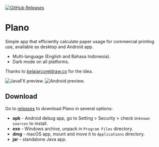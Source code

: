[![GitHub Releases](https://img.shields.io/github/release/hendraanggrian/plano)](https://github.com/hendraanggrian/plano/releases/)

# Plano

Simple app that efficiently calculate paper usage for commercial printing use,
available as desktop and Android app.

- Multi-language (English and Bahasa Indonesia).
- Dark mode on all platforms.

Thanks to [belajarcoreldraw.co](http://www.belajarcoreldraw.co/2013/08/software-portable-untuk-menghitung.html)
for the idea.

![JavaFX preview.](https://github.com/hendraanggrian/plano/raw/assets/preview_javafx.png)
![Android preview.](https://github.com/hendraanggrian/plano/raw/assets/preview_android.png)

## Download

Go to [releases](https://github.com/hendraanggrian/plano/releases/) to download
Plano in several options:

- **apk** - Android debug app, go to Setting > Security > check `Unknown sources`
  to install.
- **exe** - Windows archive, unpack in `Program Files` directory.
- **dmg** - macOS app, mount and move it to `Applications` directory.
- **jar** - standalone Java app.
